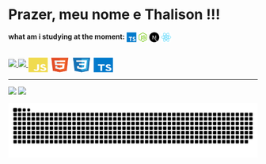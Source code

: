 <h1> Prazer, meu nome e Thalison !!! </h1>
<p><strong>what am i studying at the moment: 
 <img align="center" alt="Thalison-CSS" height="20" width="20" src="https://raw.githubusercontent.com/devicons/devicon/master/icons/typescript/typescript-original.svg"> 
 <img align="center" alt="Thalison-CSS" height="20" width="20" src="https://raw.githubusercontent.com/devicons/devicon/master/icons/nodejs/nodejs-original.svg">
 <img align="center" alt="Thalison-CSS" height="20" width="20" src="https://raw.githubusercontent.com/devicons/devicon/master/icons/nextjs/nextjs-original.svg">
 <img align="center" alt="Thalison-CSS" height="20" width="20" src="https://raw.githubusercontent.com/devicons/devicon/master/icons/react/react-original.svg">
 </strong></p>
 <div style="display:inline-block">
  <a href="https://github.com/thalison1998">
  <img height="180em" src="https://github-readme-stats.vercel.app/api?username=thalison1998&show_icons=true&theme=bear&include_all_commits=true&count_private=true"/>
  <img height="180em"  src="https://github-readme-stats.vercel.app/api/top-langs/?username=thalison1998&layout=compact&langs_count=7&theme=bear" />
</div>
  <div style="display:inline-block"><br>
  <img align="center" alt="Thalison-Js" height="30" width="40" src="https://raw.githubusercontent.com/devicons/devicon/master/icons/javascript/javascript-plain.svg">
  <img align="center" alt="Thalison-HTML" height="30" width="40" src="https://raw.githubusercontent.com/devicons/devicon/master/icons/html5/html5-original.svg">
  <img align="center" alt="Thalison-CSS" height="30" width="40" src="https://raw.githubusercontent.com/devicons/devicon/master/icons/css3/css3-original.svg">
   <img align="center" alt="Thalison-CSS" height="30" width="40" src="https://raw.githubusercontent.com/devicons/devicon/master/icons/typescript/typescript-original.svg">
</div>
<hr>
<div>

  <a href = "mailto:thalison1998@gmail.com"><img src="https://img.shields.io/badge/-Gmail-%23333?style=for-the-badge&logo=gmail&logoColor=white" target="_blank"></a>
  <a href="https://www.linkedin.com/in/thalison-monteiro-701a57215" target="_blank"><img src="https://img.shields.io/badge/-LinkedIn-%230077B5?style=for-the-badge&logo=linkedin&logoColor=white" target="_blank"></a> 
 </div>
  
 ![Snake animation](https://github.com/thalison1998/thalison1998/blob/output/github-contribution-grid-snake.svg)
<!--
**thalison1998/Thalison1998** is a ✨ _special_ ✨ repository because its `README.md` (this file) appears on your GitHub profile.

Here are some ideas to get you started:

- 🔭 I’m currently working on ...
- 🌱 I’m currently learning ...
- 👯 I’m looking to collaborate on ...
- 🤔 I’m looking for help with ...
- 💬 Ask me about ...
- 📫 How to reach me: ...
- 😄 Pronouns: ...
- ⚡ Fun fact: ...
-->
